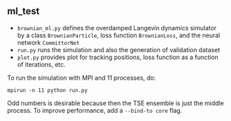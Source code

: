 ## ml_test

-   `brownian_ml.py` defines the overdamped Langevin dynamics simulator by a class `BrownianParticle`, loss function `BrownianLoss`, and the neural network `CommittorNet` 
-   `run.py` runs the simulation and also the generation of validation dataset
-   `plot.py` provides plot for tracking positions, loss function as a function of iterations, etc.

To run the simulation with MPI and 11 processes, do:

```console
mpirun -n 11 python run.py
```

Odd numbers is desirable because then the TSE ensemble is just the middle process. To improve performance, add a `--bind-to core` flag. 
